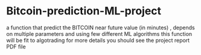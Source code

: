 # Bitcoin-prediction-ML-project
 a function that predict the BITCOIN near future value (in minutes) , depends on multiple parameters and using few different ML algorithms
 this function will be fit to algotrading 
 for more details you should see the project report PDF file
